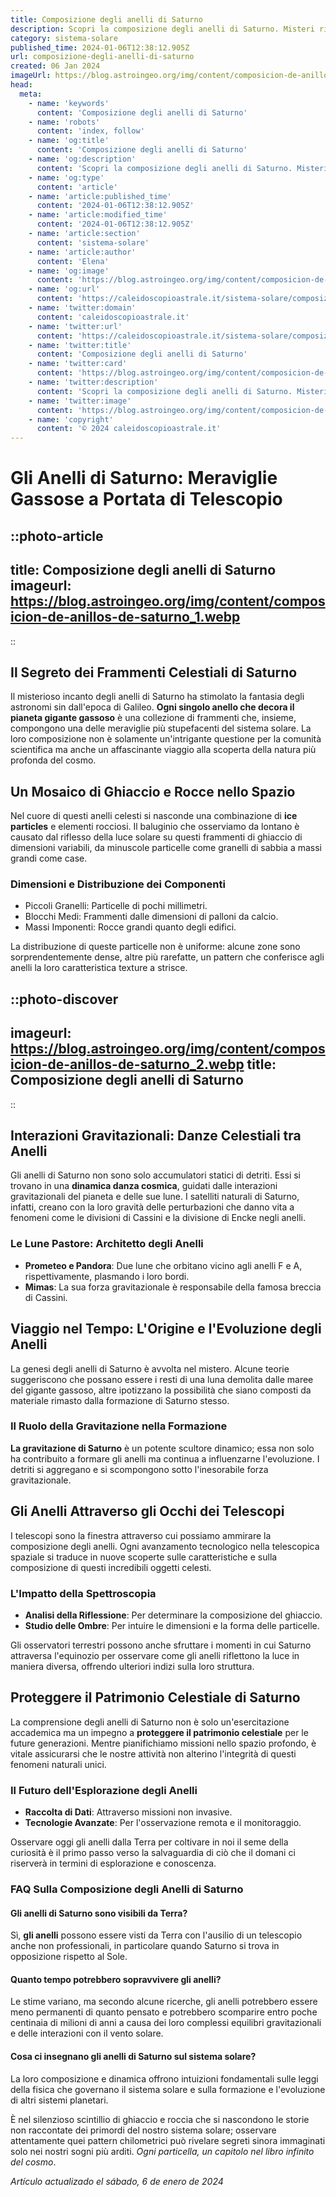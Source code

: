 ```yaml
---
title: Composizione degli anelli di Saturno
description: Scopri la composizione degli anelli di Saturno. Misteri rivelati e fatti sorprendenti in un articolo dettagliato. Entra ora! (139 characters)
category: sistema-solare
published_time: 2024-01-06T12:38:12.905Z
url: composizione-degli-anelli-di-saturno
created: 06 Jan 2024
imageUrl: https://blog.astroingeo.org/img/content/composicion-de-anillos-de-saturno_1.webp
head:
  meta:
    - name: 'keywords'
      content: 'Composizione degli anelli di Saturno'
    - name: 'robots'
      content: 'index, follow'
    - name: 'og:title'
      content: 'Composizione degli anelli di Saturno'
    - name: 'og:description'
      content: 'Scopri la composizione degli anelli di Saturno. Misteri rivelati e fatti sorprendenti in un articolo dettagliato. Entra ora! (139 characters)'
    - name: 'og:type'
      content: 'article'
    - name: 'article:published_time'
      content: '2024-01-06T12:38:12.905Z'
    - name: 'article:modified_time'
      content: '2024-01-06T12:38:12.905Z'
    - name: 'article:section'
      content: 'sistema-solare'
    - name: 'article:author'
      content: 'Elena'
    - name: 'og:image'
      content: 'https://blog.astroingeo.org/img/content/composicion-de-anillos-de-saturno_1.webp'
    - name: 'og:url'
      content: 'https://caleidoscopioastrale.it/sistema-solare/composizione-degli-anelli-di-saturno'
    - name: 'twitter:domain'
      content: 'caleidoscopioastrale.it'
    - name: 'twitter:url'
      content: 'https://caleidoscopioastrale.it/sistema-solare/composizione-degli-anelli-di-saturno'
    - name: 'twitter:title'
      content: 'Composizione degli anelli di Saturno'
    - name: 'twitter:card'
      content: 'https://blog.astroingeo.org/img/content/composicion-de-anillos-de-saturno_1.webp'
    - name: 'twitter:description'
      content: 'Scopri la composizione degli anelli di Saturno. Misteri rivelati e fatti sorprendenti in un articolo dettagliato. Entra ora! (139 characters)'
    - name: 'twitter:image'
      content: 'https://blog.astroingeo.org/img/content/composicion-de-anillos-de-saturno_1.webp'
    - name: 'copyright'
      content: '© 2024 caleidoscopioastrale.it'
---
```

# Gli Anelli di Saturno: Meraviglie Gassose a Portata di Telescopio

::photo-article
---
title: Composizione degli anelli di Saturno
imageurl: https://blog.astroingeo.org/img/content/composicion-de-anillos-de-saturno_1.webp
---
::

## Il Segreto dei Frammenti Celestiali di Saturno

Il misterioso incanto degli anelli di Saturno ha stimolato la fantasia degli astronomi sin dall'epoca di Galileo. **Ogni singolo anello che decora il pianeta gigante gassoso** è una collezione di frammenti che, insieme, compongono una delle meraviglie più stupefacenti del sistema solare. La loro composizione non è solamente un'intrigante questione per la comunità scientifica ma anche un affascinante viaggio alla scoperta della natura più profonda del cosmo.

## Un Mosaico di Ghiaccio e Rocce nello Spazio

Nel cuore di questi anelli celesti si nasconde una combinazione di **ice particles** e elementi rocciosi. Il baluginio che osserviamo da lontano è causato dal riflesso della luce solare su questi frammenti di ghiaccio di dimensioni variabili, da minuscole particelle come granelli di sabbia a massi grandi come case.

### Dimensioni e Distribuzione dei Componenti

- Piccoli Granelli: Particelle di pochi millimetri.
- Blocchi Medi: Frammenti dalle dimensioni di palloni da calcio.
- Massi Imponenti: Rocce grandi quanto degli edifici.

La distribuzione di queste particelle non è uniforme: alcune zone sono sorprendentemente dense, altre più rarefatte, un pattern che conferisce agli anelli la loro caratteristica texture a strisce.

::photo-discover
---
imageurl: https://blog.astroingeo.org/img/content/composicion-de-anillos-de-saturno_2.webp
title: Composizione degli anelli di Saturno
---
::

## Interazioni Gravitazionali: Danze Celestiali tra Anelli

Gli anelli di Saturno non sono solo accumulatori statici di detriti. Essi si trovano in una **dinamica danza cosmica**, guidati dalle interazioni gravitazionali del pianeta e delle sue lune. I satelliti naturali di Saturno, infatti, creano con la loro gravità delle perturbazioni che danno vita a fenomeni come le divisioni di Cassini e la divisione di Encke negli anelli.

### Le Lune Pastore: Architetto degli Anelli 

- **Prometeo e Pandora**: Due lune che orbitano vicino agli anelli F e A, rispettivamente, plasmando i loro bordi.
- **Mimas**: La sua forza gravitazionale è responsabile della famosa breccia di Cassini.

## Viaggio nel Tempo: L'Origine e l'Evoluzione degli Anelli

La genesi degli anelli di Saturno è avvolta nel mistero. Alcune teorie suggeriscono che possano essere i resti di una luna demolita dalle maree del gigante gassoso, altre ipotizzano la possibilità che siano composti da materiale rimasto dalla formazione di Saturno stesso.

### Il Ruolo della Gravitazione nella Formazione

**La gravitazione di Saturno** è un potente scultore dinamico; essa non solo ha contribuito a formare gli anelli ma continua a influenzarne l'evoluzione. I detriti si aggregano e si scompongono sotto l'inesorabile forza gravitazionale.

## Gli Anelli Attraverso gli Occhi dei Telescopi

I telescopi sono la finestra attraverso cui possiamo ammirare la composizione degli anelli. Ogni avanzamento tecnologico nella telescopica spaziale si traduce in nuove scoperte sulle caratteristiche e sulla composizione di questi incredibili oggetti celesti.

### L'Impatto della Spettroscopia

- **Analisi della Riflessione**: Per determinare la composizione del ghiaccio.
- **Studio delle Ombre**: Per intuire le dimensioni e la forma delle particelle.

Gli osservatori terrestri possono anche sfruttare i momenti in cui Saturno attraversa l'equinozio per osservare come gli anelli riflettono la luce in maniera diversa, offrendo ulteriori indizi sulla loro struttura.

## Proteggere il Patrimonio Celestiale di Saturno

La comprensione degli anelli di Saturno non è solo un'esercitazione accademica ma un impegno a **proteggere il patrimonio celestiale** per le future generazioni. Mentre pianifichiamo missioni nello spazio profondo, è vitale assicurarsi che le nostre attività non alterino l'integrità di questi fenomeni naturali unici.

### Il Futuro dell'Esplorazione degli Anelli

- **Raccolta di Dati**: Attraverso missioni non invasive.
- **Tecnologie Avanzate**: Per l'osservazione remota e il monitoraggio.

Osservare oggi gli anelli dalla Terra per coltivare in noi il seme della curiosità è il primo passo verso la salvaguardia di ciò che il domani ci riserverà in termini di esplorazione e conoscenza.

### FAQ Sulla Composizione degli Anelli di Saturno

#### Gli anelli di Saturno sono visibili da Terra?

Sì, **gli anelli** possono essere visti da Terra con l'ausilio di un telescopio anche non professionali, in particolare quando Saturno si trova in opposizione rispetto al Sole.

#### Quanto tempo potrebbero sopravvivere gli anelli?

Le stime variano, ma secondo alcune ricerche, gli anelli potrebbero essere meno permanenti di quanto pensato e potrebbero scomparire entro poche centinaia di milioni di anni a causa dei loro complessi equilibri gravitazionali e delle interazioni con il vento solare.

#### Cosa ci insegnano gli anelli di Saturno sul sistema solare?

La loro composizione e dinamica offrono intuizioni fondamentali sulle leggi della fisica che governano il sistema solare e sulla formazione e l'evoluzione di altri sistemi planetari. 

È nel silenzioso scintillio di ghiaccio e roccia che si nascondono le storie non raccontate dei primordi del nostro sistema solare; osservare attentamente quei pattern chilometrici può rivelare segreti sinora immaginati solo nei nostri sogni più arditi. *Ogni particella, un capitolo nel libro infinito del cosmo*.

_Artículo actualizado el sábado, 6 de enero de 2024_